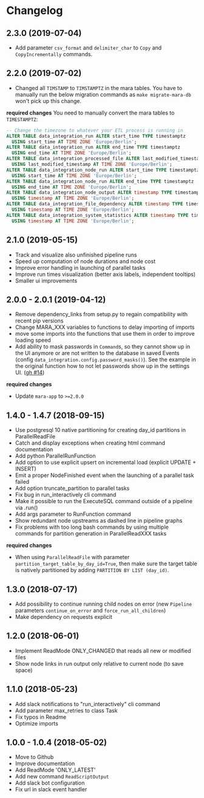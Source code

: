 # Changelog

## 2.3.0 (2019-07-04)

- Add parameter `csv_format` and `delimiter_char` to `Copy` and `CopyIncrementally` commands.


## 2.2.0 (2019-07-02)

- Changed all `TIMSTAMP` to `TIMSTAMPTZ` in the mara tables. You have to manually run the
  below migration commands as `make migrate-mara-db` won't pick up this change.

**required changes**
You need to manually convert the mara tables to `TIMESTAMPTZ`:

```SQL
-- Change the timezone to whatever your ETL process is running in
ALTER TABLE data_integration_run ALTER start_time TYPE timestamptz
  USING start_time AT TIME ZONE 'Europe/Berlin';
ALTER TABLE data_integration_run ALTER end_time TYPE timestamptz
  USING end_time AT TIME ZONE 'Europe/Berlin';
ALTER TABLE data_integration_processed_file ALTER last_modified_timestamp TYPE timestamptz
  USING last_modified_timestamp AT TIME ZONE 'Europe/Berlin';
ALTER TABLE data_integration_node_run ALTER start_time TYPE timestamptz
  USING start_time AT TIME ZONE 'Europe/Berlin';
ALTER TABLE data_integration_node_run ALTER end_time TYPE timestamptz
  USING end_time AT TIME ZONE 'Europe/Berlin';
ALTER TABLE data_integration_node_output ALTER timestamp TYPE timestamptz
  USING timestamp AT TIME ZONE 'Europe/Berlin';
ALTER TABLE data_integration_file_dependency ALTER timestamp TYPE timestamptz
  USING timestamp AT TIME ZONE 'Europe/Berlin';
ALTER TABLE data_integration_system_statistics ALTER timestamp TYPE timestamptz
  USING timestamp AT TIME ZONE 'Europe/Berlin';
```

## 2.1.0 (2019-05-15)

- Track and visualize also unfinished pipeline runs
- Speed up computation of node durations and node cost
- Improve error handling in launching of parallel tasks
- Improve run times visualization (better axis labels, independent tooltips) 
- Smaller ui improvements


## 2.0.0 - 2.0.1 (2019-04-12)

- Remove dependency_links from setup.py to regain compatibility with recent pip versions
- Change MARA_XXX variables to functions to delay importing of imports
- move some imports into the functions that use them in order to improve loading speed
- Add ability to mask passwords in `Command`s, so they cannot show up in the UI anymore
  or are not written to the database in saved Events (config
  `data_integration.config.password_masks()`). See the example in the original function
  how to not let passwords show up in the settings UI.
  ([gh #14](https://github.com/mara/data-integration/pull/14))

**required changes** 

- Update `mara-app` to `>=2.0.0`


## 1.4.0 - 1.4.7 (2018-09-15)

- Use postgresql 10 native partitioning for creating day_id partitions in ParallelReadFile
- Catch and display exceptions when creating html command documentation
- Add python ParallelRunFunction
- Add option to use explicit upsert on incremental load (explicit UPDATE + INSERT)
- Emit a proper NodeFinished event when the launching of a parallel task failed
- Add option truncate_partition to parallel tasks
- Fix bug in run_interactively cli command
- Make it possible to run the ExecuteSQL command outside of a pipeline via .run()
- Add args parameter to RunFunction command
- Show redundant node upstreams as dashed line in pipeline graphs
- Fix problems with too long bash commands by using multiple commands for partition generation in ParallelReadXXX tasks

**required changes**

- When using `ParallelReadFile` with parameter `partition_target_table_by_day_id=True`, then make sure the target table is natively partitioned by adding `PARTITION BY LIST (day_id)`.
 


## 1.3.0 (2018-07-17)

- Add possibility to continue running child nodes on error (new `Pipeline` parameters `continue_on_error` and `force_run_all_children`)
- Make dependency on requests explicit


## 1.2.0 (2018-06-01)

- Implement ReadMode ONLY_CHANGED that reads all new or modified files
- Show node links in run output only relative to current node (to save space)


## 1.1.0 (2018-05-23)

- Add slack notifications to "run_interactively" cli command
- Add parameter max_retries to class Task
- Fix typos in Readme
- Optimize imports


## 1.0.0 - 1.0.4 (2018-05-02)

- Move to Github
- Improve documentation
- Add ReadMode 'ONLY_LATEST'
- Add new command `ReadScriptOutput`
- Add slack bot configuration
- Fix url in slack event handler
